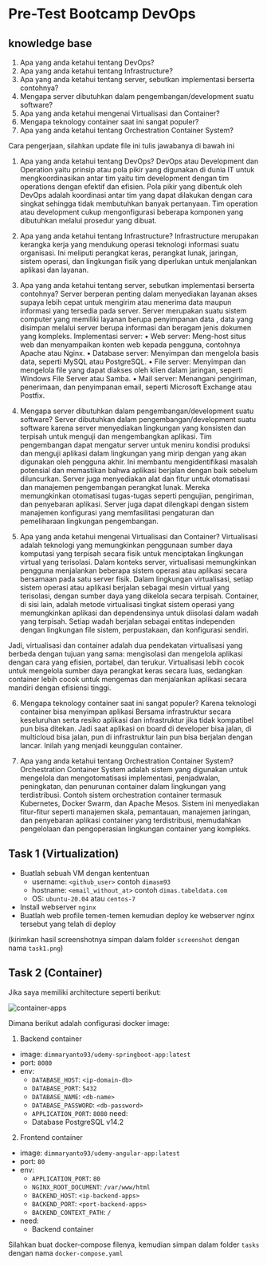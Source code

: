 # Pre-Test Bootcamp DevOps

## knowledge base

1. Apa yang anda ketahui tentang DevOps?
2. Apa yang anda ketahui tentang Infrastructure?
3. Apa yang anda ketahui tentang server, sebutkan implementasi berserta contohnya?
4. Mengapa server dibutuhkan dalam pengembangan/development suatu software?
5. Apa yang anda ketahui mengenai Virtualisasi dan Container?
6. Mengapa teknology container saat ini sangat populer?
7. Apa yang anda ketahui tentang Orchestration Container System?

Cara pengerjaan, silahkan update file ini tulis jawabanya di bawah ini
1.	Apa yang anda ketahui tentang DevOps? 
DevOps atau Development dan Operation yaitu prinsip atau pola pikir yang digunakan di dunia IT untuk mengkoordinasikan antar tim yaitu tim development dengan tim operations dengan efektif dan efisien. Pola pikir yang dibentuk oleh DevOps adalah koordinasi antar tim yang dapat dilakukan dengan cara singkat sehingga tidak membutuhkan banyak pertanyaan. Tim operation atau development cukup mengonfigurasi beberapa komponen yang dibutuhkan melalui prosedur yang dibuat.

2.	Apa yang anda ketahui tentang Infrastructure?
Infrastructure merupakan kerangka kerja yang mendukung operasi teknologi informasi suatu organisasi. Ini meliputi perangkat keras, perangkat lunak, jaringan, sistem operasi, dan lingkungan fisik yang diperlukan untuk menjalankan aplikasi dan layanan.

3.	Apa yang anda ketahui tentang server, sebutkan implementasi berserta contohnya?
Server berperan penting dalam menyediakan layanan akses supaya lebih cepat untuk mengirim atau menerima data maupun informasi yang tersedia pada server. Server merupakan suatu sistem computer yang memiliki layanan berupa penyimpanan data , data yang disimpan melalui server berupa informasi dan beragam jenis dokumen yang kompleks.
Implementasi server:
•	Web server: Meng-host situs web dan menyampaikan konten web kepada pengguna, contohnya Apache atau Nginx.
•	Database server: Menyimpan dan mengelola basis data, seperti MySQL atau PostgreSQL.
•	File server: Menyimpan dan mengelola file yang dapat diakses oleh klien dalam jaringan, seperti Windows File Server atau Samba.
•	Mail server: Menangani pengiriman, penerimaan, dan penyimpanan email, seperti Microsoft Exchange atau Postfix.

4.	Mengapa server dibutuhkan dalam pengembangan/development suatu software?
Server dibutuhkan dalam pengembangan/development suatu software karena server menyediakan lingkungan yang konsisten dan terpisah untuk menguji dan mengembangkan aplikasi. Tim pengembangan dapat mengatur server untuk meniru kondisi produksi dan menguji aplikasi dalam lingkungan yang mirip dengan yang akan digunakan oleh pengguna akhir. Ini membantu mengidentifikasi masalah potensial dan memastikan bahwa aplikasi berjalan dengan baik sebelum diluncurkan. Server juga menyediakan alat dan fitur untuk otomatisasi dan manajemen pengembangan perangkat lunak. Mereka memungkinkan otomatisasi tugas-tugas seperti pengujian, pengiriman, dan penyebaran aplikasi. Server juga dapat dilengkapi dengan sistem manajemen konfigurasi yang memfasilitasi pengaturan dan pemeliharaan lingkungan pengembangan.

5.	Apa yang anda ketahui mengenai Virtualisasi dan Container?
Virtualisasi adalah teknologi yang memungkinkan penggunaan sumber daya komputasi yang terpisah secara fisik untuk menciptakan lingkungan virtual yang terisolasi. Dalam konteks server, virtualisasi memungkinkan pengguna menjalankan beberapa sistem operasi atau aplikasi secara bersamaan pada satu server fisik. Dalam lingkungan virtualisasi, setiap sistem operasi atau aplikasi berjalan sebagai mesin virtual yang terisolasi, dengan sumber daya yang dikelola secara terpisah.
Container, di sisi lain, adalah metode virtualisasi tingkat sistem operasi yang memungkinkan aplikasi dan dependensinya untuk diisolasi dalam wadah yang terpisah. Setiap wadah berjalan sebagai entitas independen dengan lingkungan file sistem, perpustakaan, dan konfigurasi sendiri.

Jadi, virtualisasi dan container adalah dua pendekatan virtualisasi yang berbeda dengan tujuan yang sama: mengisolasi dan mengelola aplikasi dengan cara yang efisien, portabel, dan terukur. Virtualisasi lebih cocok untuk mengelola sumber daya perangkat keras secara luas, sedangkan container lebih cocok untuk mengemas dan menjalankan aplikasi secara mandiri dengan efisiensi tinggi.

6.	Mengapa teknology container saat ini sangat populer?
Karena teknologi container bisa menyimpan aplikasi Bersama infrastruktur secara keseluruhan serta resiko aplikasi dan infrastruktur jika tidak kompatibel pun bisa ditekan. Jadi saat aplikasi on board  di developer bisa jalan, di multicloud bisa jalan, pun di infrastruktur lain pun bisa berjalan dengan lancar. Inilah yang menjadi keunggulan container.

7.	Apa yang anda ketahui tentang Orchestration Container System?
Orchestration Container System adalah sistem yang digunakan untuk mengelola dan mengotomatisasi implementasi, penjadwalan, peningkatan, dan penurunan container dalam lingkungan yang terdistribusi. 
Contoh sistem orchestration container termasuk Kubernetes, Docker Swarm, dan Apache Mesos. Sistem ini menyediakan fitur-fitur seperti manajemen skala, pemantauan, manajemen jaringan, dan penyebaran aplikasi container yang terdistribusi, memudahkan pengelolaan dan pengoperasian lingkungan container yang kompleks.


## Task 1 (Virtualization)

- Buatlah sebuah VM dengan kententuan
  - username: `<github_user>` contoh `dimasm93`
  - hostname: `<email_without_at>` contoh `dimas.tabeldata.com`
  - OS: `ubuntu-20.04` atau `centos-7`
- Install webserver `nginx`
- Buatlah web profile temen-temen kemudian deploy ke webserver nginx tersebut yang telah di deploy
  
(kirimkan hasil screenshotnya simpan dalam folder `screenshot` dengan nama `task1.png`)

## Task 2 (Container)

Jika saya memiliki architecture seperti berikut:

![container-apps](docs/images/01-container.png)

Dimana berikut adalah configurasi docker image:

1. Backend container
  - image: `dimmaryanto93/udemy-springboot-app:latest`
  - port: `8080`
  - env: 
    - `DATABASE_HOST`: `<ip-domain-db>`
    - `DATABASE_PORT`: `5432` 
    - `DATABASE_NAME`: `<db-name>`
    - `DATABASE_PASSWORD`: `<db-password>`
    - `APPLICATION_PORT`: `8080`
  need:
    - Database PostgreSQL v14.2
2. Frontend container
  - image: `dimmaryanto93/udemy-angular-app:latest`
  - port: `80`
  - env:
    - `APPLICATION_PORT`: `80`
    - `NGINX_ROOT_DOCUMENT`: `/var/www/html`
    - `BACKEND_HOST`: `<ip-backend-apps>`
    - `BACKEND_PORT`: `<port-backend-apps>`
    - `BACKEND_CONTEXT_PATH`: `/`
  - need:
    - Backend container

Silahkan buat docker-compose filenya, kemudian simpan dalam folder `tasks` dengan nama `docker-compose.yaml`

